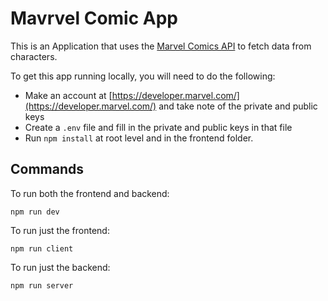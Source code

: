 # Mavrvel Comic App

This is an Application that uses the [Marvel Comics API](https://developer.marvel.com/) to fetch data from characters.

To get this app running locally, you will need to do the following:

- Make an account at [https://developer.marvel.com/](https://developer.marvel.com/) and take note of the private and public keys
- Create a `.env` file and fill in the private and public keys in that file
- Run `npm install` at root level and in the frontend folder.

## Commands

To run both the frontend and backend:
```
npm run dev
```

To run just the frontend:
```
npm run client
```

To run just the backend:
```
npm run server
```